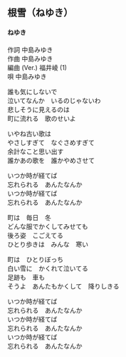 ## 根雪（ねゆき）
#### ねゆき
作詞  中島みゆき  
作曲  中島みゆき  
編曲 (Ver.)  福井崚 (1)  
唄    中島みゆき  


誰も気にしないで  
泣いてなんか　いるのじゃないわ  
悲しそうに見えるのは  
町に流れる　歌のせいよ  
  
いやね古い歌は  
やさしすぎて　なぐさめすぎて  
余計なこと思い出す  
誰かあの歌を　誰かやめさせて  
  
いつか時が経てば  
忘れられる　あんたなんか  
いつか時が経てば  
忘れられる　あんたなんか  
  
町は　毎日　冬  
どんな服でかくしてみせても  
後ろ姿　こごえてる  
ひとり歩きは　みんな　寒い  
  
町は　ひとりぼっち  
白い雪に　かくれて泣いてる  
足跡も　車も  
そうよ　あんたもかくして　降りしきる  
  
いつか時が経てば  
忘れられる　あんたなんか  
いつか時が経てば  
忘れられる　あんたなんか  
いつか時が経てば  
忘れられる　あんたなんか  